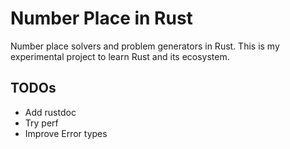# Number Place in Rust

Number place solvers and problem generators in Rust.
This is my experimental project to learn Rust and its ecosystem.

## TODOs

* Add rustdoc
* Try perf
* Improve Error types

